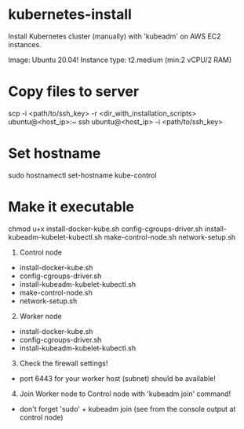 # kubernetes-install
Install Kubernetes cluster (manually) with 'kubeadm' on AWS EC2 instances.

Image: Ubuntu 20.04!
Instance type: t2.medium (min:2 vCPU/2 RAM)

# Copy files to server
scp -i <path/to/ssh_key> -r <dir_with_installation_scripts> ubuntu@<host_ip>:~
ssh ubuntu@<host_ip> -i <path/to/ssh_key>
# Set hostname
sudo hostnamectl set-hostname kube-control
# Make it executable
chmod u+x install-docker-kube.sh config-cgroups-driver.sh install-kubeadm-kubelet-kubectl.sh make-control-node.sh network-setup.sh

1. Control node
- install-docker-kube.sh
- config-cgroups-driver.sh
- install-kubeadm-kubelet-kubectl.sh
- make-control-node.sh
- network-setup.sh
2. Worker node 
- install-docker-kube.sh
- config-cgroups-driver.sh
- install-kubeadm-kubelet-kubectl.sh
3. Check the firewall settings!
- port 6443 for your worker host (subnet) should be available!
4. Join Worker node to Control node with 'kubeadm join' command!
- don't forget 'sudo' + kubeadm join (see from the console output at control node)
